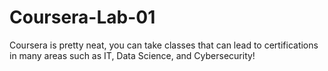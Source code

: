 # Coursera-Lab-01
Coursera is pretty neat, you can take classes that can lead to certifications in many areas such as IT, Data Science, and Cybersecurity!
